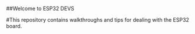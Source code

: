 ##Welcome to ESP32 DEVS

#This repository contains walkthroughs and tips for dealing with the ESP32 board.
